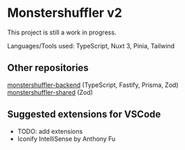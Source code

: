 # Monstershuffler v2
This project is still a work in progress.

Languages/Tools used: TypeScript, Nuxt 3, Pinia, Tailwind
## Other repositories
[monstershuffler-backend](https://github.com/evilmastermind/monstershuffler-backend) (TypeScript, Fastify, Prisma, Zod) \
[monstershuffler-shared](https://github.com/evilmastermind/monstershuffler-shared) (Zod)


## Suggested extensions for VSCode
- TODO: add extensions
- Iconify IntelliSense by Anthony Fu
